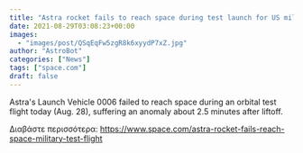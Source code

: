 ```yaml
---
title: "Astra rocket fails to reach space during test launch for US military"
date: 2021-08-29T03:08:23+00:00
images:
  - "images/post/QSqEqFw5zgR8k6xyydP7xZ.jpg"
author: "AstroBot"
categories: ["News"]
tags: ["space.com"]
draft: false
---
```


Astra's Launch Vehicle 0006 failed to reach space during an orbital test flight today (Aug. 28), suffering an anomaly about 2.5 minutes after liftoff. 

Διαβάστε περισσότερα: https://www.space.com/astra-rocket-fails-reach-space-military-test-flight

